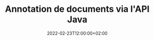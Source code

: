 ---
############################# Static ############################
layout: "product"
date: 2022-02-23T12:00:00+02:00
draft: false

product: "Annotation"
product_tag: "annotation"
platform: "Java"
platform_tag: "java"

############################# Head ############################
head_title: "API d'annotation de documents Java | Afficher et annoter des images PDF Word Excel PPTX"
head_description: "API d'annotation de documents Java. Affichez, étiquetez, commentez et annotez les formats de fichier PDF Word DOCX, Excel XLSX, PPTX, EML EMLX, VSS VSD, OTP, CAO et image."

############################# Header ##########################
title: "Annotation de documents via l'API Java"
description: "Créez des applications Java avec des capacités pour afficher et annoter des formats PDF, HTML, MS Office et d'autres formats de documents sans installer de logiciel externe."
button:
    enable: true
    icon: "fas fa-arrow-down"
    label: "Télécharger la version d'essai gratuite"
    link: "https://downloads.groupdocs.com/annotation/java"

############################# SubMenu #########################
submenu:
    enable: true
    
    left:
        img_alt: "GroupDocs.Annotation for Java"
        image: "https://www.groupdocs.cloud/templates/groupdocs/images/product-logos/groupdocs-annotation-java.png"
        product: "GroupDocs.Annotation"
        platform: "Java"

    middle:
        button:
            # button loop
            - link: "#features"
              text: "Caractéristiques"

            # button loop
            - link: "https://products.groupdocs.app/annotation"
              text: "Démos en direct"

            # button loop
            - link: "https://purchase.groupdocs.com/pricing/annotation/java"
              text: "Tarification"

    right:
        link_download: "https://downloads.groupdocs.com/annotation"
        link_learn: "https://docs.groupdocs.com/annotation/java/"
        link_buy: "https://purchase.groupdocs.com"

############################# Overview ############################
overview:
    enable: true
    content: |
      GroupDocs.Annotation Java API est un produit qui vous permet de travailler avec des annotations dans des documents sur différentes plates-formes et systèmes d'exploitation, tels qu'Android, MacOS, Linux, Windows. GroupDocs.Annotation fournit une bibliothèque avec une API simple qui offre de nombreux avantages : par exemple, si vous devez garder les données confidentielles ou choisir la puissance dont vous avez besoin pour travailler avec la bibliothèque, ou modifier partiellement le travail avec des annotations, la bibliothèque est très léger et souple.

      L'API GroupDocs.Annotation pour Java vous permet de travailler avec différents types d'annotations, notamment : texte, polyligne, zone, soulignement, point, filigrane, flèche, ellipse, remplacement de texte, distance, champ de texte, rédaction de ressources, etc. Et prend en charge la plupart formats de documents populaires tels que : PDF, HTML, Microsoft Office Word, feuilles de calcul Excel, présentations PowerPoint, Visio, e-mails Outlook, images, métafichiers, dessin CAO et divers autres formats. L'API offre la possibilité d'obtenir des vignettes de pages de document et prend en charge l'importation et l'exportation d'annotations vers et depuis des fichiers PDF.

      À l'aide de la bibliothèque, vous pouvez [ajouter](/annotation/java/bmp/), [éditer](/annotation/java/bmp/), [extraire](/annotation/java/bmp/) et [supprimer](/annotation /java/bmp/) annotations à partir de documents, faire pivoter des documents, modifier la solution des vignettes et ceci n'est pas une liste complète de toutes les possibilités. Il offre également un ensemble complet d'objets de données pour personnaliser les propriétés d'annotation selon vos besoins dans tous les formats de document pris en charge.

      L'utilisation de l'API GroupDocs.Annotation pour Java est très simple et se compose de quelques étapes de base. Au début, vous devez configurer une licence, puis sélectionner le fichier avec lequel vous souhaitez travailler, puis manipuler d'une manière ou d'une autre avec les annotations du document (supprimer/modifier/extraire/supprimer) et enregistrer le résultat. Pour plus d'informations, veuillez consulter la [documentation](https://docs.groupdocs.com/annotation/java/getting-started/) ou nos [exemples](https://github.com/groupdocs-annotation/GroupDocs.Annotation -pour-Java).
      
      GroupDocs.Annotation est régulièrement mis à jour et fournit un support à ses clients, vous êtes toujours les bienvenus pour nous poser une question ou envoyer vos idées ou nous faire part de vos besoins pour quelque chose de nouveau et nous nous ferons un plaisir de l'implémenter dans nos nouvelles versions.
    tabs:
      enable: true
      
      ## TAB ONE ##
      tab_one:
        description: |
          Voici un aperçu de GroupDocs.Annotation pour Java :
      
        right:
          enable: true
          icon: "fab fa-html5"
          title:  Aperçu
          content: |
            * Ajouter des annotations
            * Exporter les annotations 
            * Importer des annotations
            * Commentaires basés sur les réponses
            * Compatibilité des annotations
      
      ## TAB TWO ##
      tab_two:
        description: |
          GroupDocs.Annotation pour Java prend en charge tous les [formats de fichiers de documents](https://docs.groupdocs.com/annotation/java/supported-document-formats/) courants, y compris : Microsoft Office, PDF, images et bien d'autres.

        left:
          enable: true
          table:
            # table loop
            - title: "Microsoft Office Formats"
              content: |
                * **Word**: [DOC](/annotation/java/doc/), [DOCX](/annotation/java/docx/), [DOCM](/annotation/java/docm/), [DOT](/annotation/java/dot/), [DOTX](/annotation/java/dotx/), [RTF](/annotation/java/rtf/)
                * **Excel**: [XLS](/annotation/java/xls/), [XLSX](/annotation/java/xlsx/), [XLSB](/annotation/java/xlsb/), [XLSM](/annotation/java/xlsm/)
                * **PowerPoint**: [PPT](/annotation/java/ppt/), [PPTX](/annotation/java/pptx/), [PPS](/annotation/java/pps/), [PPSX](/annotation/java/ppsx/), [POTM](/annotation/java/potm/), [POTX](/annotation/java/potx/), [PPSM](/annotation/java/ppsm/), [PPTM](/annotation/java/pptm/), [WMF](/annotation/java/wmf/), [EMF](/annotation/java/emf/)
                * **Outlook**: [EML](/annotation/java/eml/), [EMLX](/annotation/java/emlx/), [MSG](/annotation/java/msg/)
                * **Visio**: [VSS](/annotation/java/vss/), [VST](/annotation/java/vst/), [VSD](/annotation/java/vsd/), [VSDX](/annotation/java/vsdx/), [VSX](/annotation/java/vsx/)

        right:
          enable: true
          table:
            # table loop
            - title: "Other Formats"
              content: |
                * **Portable**: [PDF](/annotation/java/pdf/) (PDF/A-1a, PDF/A-1b, PDF/A-2a)
                * **OpenDocument**: [ODT](/annotation/java/odt/), [ODS](/annotation/java/ods/), [ODP](/annotation/java/odp/)
                * **Images**: [BMP](/annotation/java/bmp/), [JPG](/annotation/java/jpg/), [JPEG](/annotation/java/jpeg/), [TIFF](/annotation/java/tiff/), [TIF](/annotation/java/tif/), [PNG](/annotation/java/png/), [GIF](/annotation/java/gif/), [DCM](/annotation/java/dcm/), [DICOM](/annotation/java/dicom/)
                * **AutoCAD**: [DWG](/annotation/java/dwg/), [DXF](/annotation/java/dxf/), [CAD](/annotation/java/cad/)
                * **Other**: [HTM](/annotation/java/htm/), [HTML](/annotation/java/html/), [CSV](/annotation/java/csv/), [DJVU](/annotation/java/djvu/), [OTP](/annotation/java/otp/), [OTT](/annotation/java/ott/)

      ## TAB THREE ##
      tab_three:
        description: |
          GroupDocs.Annotation pour Java prend en charge les systèmes d'exploitation, frameworks et gestionnaires de packages suivants :
        
        left:
          enable: true
          table:
            # table loop
            - icon: "fab fa-windows"
              title:  Systèmes d'exploitation
              content: |
                * Microsoft Windows Desktop
                * Microsoft Windows Server
                * Linux
                * MacOS

            # table loop
            - icon: "fas fa-code"
              title:  Cadres pris en charge
              content: |
                * Java 7 (1.7) and above

        right:
          enable: true
          table:
            # table loop
            - icon: "fas fa-cogs"
              title:  Environnements de développement
              content: |
                * NetBeans
                * IntelliJ IDEA
                * Eclipse

            # table loop
            - icon: "fas fa-tools"
              title:  Outil d'automatisation de construction
              content: |
                * Maven

############################# Features ############################
features:
    enable: true
    title: GroupDocs.Annotation pour les fonctionnalités Java

    feature:
      # feature loop
      - icon: "fas fa-copy"
        link: "https://docs.groupdocs.com/annotation/java/add-area-annotation/"
        content: Ajouter une annotation de zone dans le document et lier des commentaires simples et imbriqués

      # feature loop
      - icon: "fas fa-eye"
        link: "https://docs.groupdocs.com/annotation/java/add-arrow-annotation/"
        content: Pointez vers un contenu particulier à l'aide d'une annotation fléchée

      # feature loop
      - icon: "fas fa-bolt"
        link: "https://docs.groupdocs.com/annotation/java/add-watermark-annotation/"
        content: Définir des filigranes de texte sur PDF, des diapositives, des feuilles de calcul Excel, des images et des diagrammes en position inclinée
      
      # feature loop
      - icon: "fas fa-file-powerpoint"
        link: "https://docs.groupdocs.com/annotation/java/add-point-annotation/"
        content: Ajoutez des commentaires contextuels à n'importe quel endroit du document à l'aide de l'annotation de points

      # feature loop
      - icon: "fas fa-code"
        link: "https://docs.groupdocs.com/annotation/java/add-polyline-annotation/"
        content: Utiliser l'annotation polyligne pour connecter une séquence de segments de ligne, des segments d'arc ou les deux

      # feature loop
      - icon: "fas fa-cloud"
        link: "https://docs.groupdocs.com/annotation/java/add-ellipse-annotation/"
        content: Ajouter une annotation Ellipse aux PDF, documents Word, feuilles de calcul, présentations, diagrammes et images

      # feature loop
      - icon: "fas fa-remove-format"
        link: "https://docs.groupdocs.com/annotation/java/add-watermark-annotation/"
        content: Ajouter des filigranes angulaires pour PDF, PowerPoint, Excel, images et diagrammes

      # feature loop
      - icon: "fas fa-comment-slash"
        link: "https://docs.groupdocs.com/annotation/java/add-underline-annotation/"
        content: Récupérer les coordonnées de l'annotation de texte dans la représentation d'image d'un document

      # feature loop
      - icon: "fas fa-location-arrow"
        link: "https://docs.groupdocs.com/annotation/java/add-annotation-to-the-document/"
        content: Souligner, barrer ou modifier un texte spécifique dans un document

      # feature loop
      - icon: "fas fa-border-all"
        link: "https://docs.groupdocs.com/annotation/java/add-annotation-to-the-document/"
        content: Ajouter un tampon de texte ou un filigrane et un champ de texte dans un document

      # feature loop
      - icon: "fas fa-wrench"
        link: "https://docs.groupdocs.com/annotation/java/add-point-annotation/"
        content: Importer et exporter des annotations parmi des documents Word et des présentations PowerPoint

      # feature loop
      - icon: "fas fa-columns"
        link: "https://docs.groupdocs.com/annotation/java/add-strikeout-annotation/"
        content: Annoter des feuilles de calcul Excel avec des types d'annotation de texte, de remplacement de texte, de filigrane et de rédaction de ressources

      # feature loop
      - icon: "fas fa-file-word"
        link: "https://docs.groupdocs.com/annotation/java/get-file-info/"
        content: Ajouter des annotations polylignes, barrées, soulignées ou textuelles aux présentations et diapositives PowerPoint

      # feature loop
      - icon: "fas fa-envelope"
        link: "https://docs.groupdocs.com/annotation/java/basic-usage/"
        content: Marquer l'annotation de points dans les présentations à l'aide des coordonnées X, Y

      # feature loop
      - icon: "fas fa-print"
        link: "https://docs.groupdocs.com/annotation/java/add-strikeout-annotation/"
        content: Ajouter des annotations barrées, textuelles, soulignées ou polylignes aux images

      # feature loop
      - icon: "fas fa-file-archive"
        link: "https://docs.groupdocs.com/annotation/java/add-link-annotation/"
        content: Récupérer des informations sur les documents et des images pour les diagrammes Visio, tels que VSS et VSD
      
      # feature loop
      - icon: "fas fa-file-code"
        link: "https://docs.groupdocs.com/annotation/java/basic-usage/"
        content: Obtenez des vignettes des pages de document et travaillez avec des fichiers TIFF multipages

      # feature loop
      - icon: "fas fa-file-excel"
        link: "https://docs.groupdocs.com/annotation/java/get-file-info/"
        content: Récupérer toutes les annotations d'un document avec un seul appel de fonction

      # feature loop
      - icon: "fas fa-heading"
        link: "https://docs.groupdocs.com/annotation/java/add-link-annotation/"
        content: Ajouter des annotations de lien aux présentations PDF, Word et PowerPoint

      # feature loop
      - icon: "fas fa-project-diagram"
        link: "https://docs.groupdocs.com/annotation/java/add-point-annotation/"
        content: Prise en charge de l'analyse de chemin SVG pour PDF, Word, diagrammes, diapositives et autres principaux formats de documents

      # feature loop
      - icon: "fas fa-cube"
        link: "https://docs.groupdocs.com/annotation/java/technical-support/"
        content: Prise en charge de l'ajout d'annotations de filigrane aux documents Word et du nettoyage pour le remplacement de texte

      # feature loop
      - icon: "fab fa-uncharted"
        link: "https://docs.groupdocs.com/annotation/java/technical-support/"
        content: Prise en charge du traitement de forme dans les diagrammes pour les annotations de texte
  
      # feature loop
      - icon: "fab fa-uncharted"
        link: "https://docs.groupdocs.com/annotation/java/advanced-usage/"
        content: Gagnez du temps en mettant en cache les aperçus de page des documents pour un traitement plus rapide
  
      # feature loop
      - icon: "fab fa-uncharted"
        link: "https://docs.groupdocs.com/annotation/java/add-annotation-to-the-document/"
        content: Annotez facilement des documents Word, Excel et PowerPoint, même avec des formats plus anciens

      # feature loop
      - icon: "fab fa-uncharted"
        link: "https://docs.groupdocs.com/annotation/java/add-distance-annotation/"
        content: Afficher les légendes d'annotation de distance pour Excel, PowerPoint et les diagrammes

############################# Support ############################
support:
    enable: true

############################# Solutions ############################
solutions:
    enable: true
    title: GroupDocs.Annotation propose des API de visualisation de documents pour d'autres environnements de développement populaires

    solution:
        # solution loop
        - img_alt: "GroupDocs.Annotation for .NET"
          image: "https://www.groupdocs.cloud/templates/groupdocs/images/product-logos/groupdocs-annotation-net.png"
          product: "GroupDocs.Annotation"
          platform: ".NET"
          link: "/annotation/net/"

############################# Back to top ###############################
back_to_top:
  enable: true
---